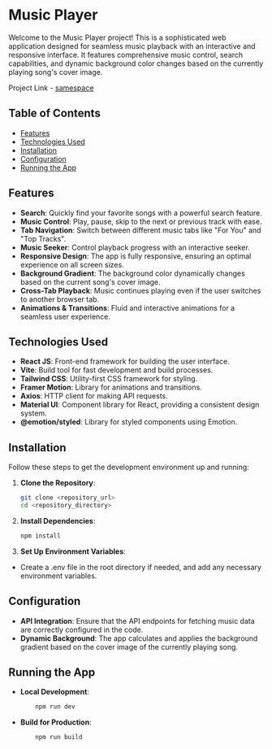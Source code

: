 # Music Player 


Welcome to the Music Player project! This is a sophisticated web application designed for seamless music playback with an interactive and responsive interface. It features comprehensive music control, search capabilities, and dynamic background color changes based on the currently playing song's cover image.

Project Link - [samespace](https://aditya-gupta-dev.netlify.app/)

## Table of Contents

- [Features](#features)
- [Technologies Used](#technologies-used)
- [Installation](#installation)
- [Configuration](#configuration)
- [Running the App](#running-the-app)


## Features

- **Search**: Quickly find your favorite songs with a powerful search feature.
- **Music Control**: Play, pause, skip to the next or previous track with ease.
- **Tab Navigation**: Switch between different music tabs like "For You" and "Top Tracks".
- **Music Seeker**: Control playback progress with an interactive seeker.
- **Responsive Design**: The app is fully responsive, ensuring an optimal experience on all screen sizes.
- **Background Gradient**: The background color dynamically changes based on the current song's cover image.
- **Cross-Tab Playback**: Music continues playing even if the user switches to another browser tab.
- **Animations & Transitions**: Fluid and interactive animations for a seamless user experience.

## Technologies Used

- **React JS**: Front-end framework for building the user interface.
- **Vite**: Build tool for fast development and build processes.
- **Tailwind CSS**: Utility-first CSS framework for styling.
- **Framer Motion**: Library for animations and transitions.
- **Axios**: HTTP client for making API requests.
- **Material UI**: Component library for React, providing a consistent design system.
- **@emotion/styled**: Library for styled components using Emotion.

## Installation

Follow these steps to get the development environment up and running:

1. **Clone the Repository**:
   ```bash
   git clone <repository_url>
   cd <repository_directory>

2. **Install Dependencies**:
    ```bash 
    npm install

3. **Set Up Environment Variables**:

* Create a .env file in the root directory if needed, and add any necessary environment variables.


## Configuration

* **API Integration**: Ensure that the API endpoints for fetching music data are correctly configured in the code.
* **Dynamic Background**: The app calculates and applies the background gradient based on the cover image of the currently playing song.


## Running the App
* **Local Development**:
    ```bash
        npm run dev

* **Build for Production**:

    ```bash
        npm run build




